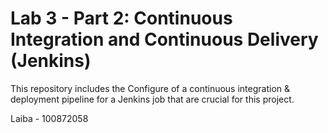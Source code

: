 # Lab 3 - Part 2: Continuous Integration and Continuous Delivery (Jenkins)

This repository includes the Configure of a continuous integration & deployment pipeline for a Jenkins job that are crucial for this project.

Laiba - 100872058
